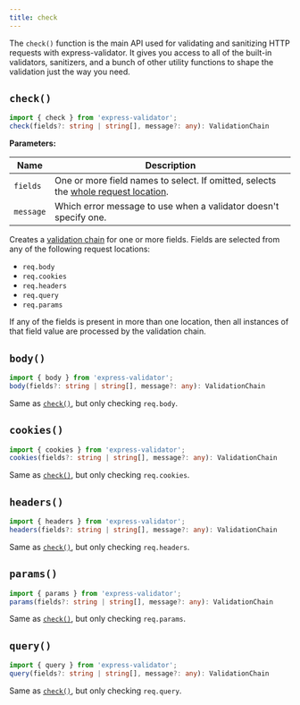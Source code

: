 ```yaml
---
title: check
---
```


The `check()` function is the main API used for validating and sanitizing HTTP requests with express-validator.
It gives you access to all of the built-in validators, sanitizers, and a bunch of other utility
functions to shape the validation just the way you need.

## `check()`

```ts
import { check } from 'express-validator';
check(fields?: string | string[], message?: any): ValidationChain
```

**Parameters:**

| Name      | Description                                                                             |
| --------- | --------------------------------------------------------------------------------------- |
| `fields`  | One or more field names to select. If omitted, selects the [whole request location][1]. |
| `message` | Which error message to use when a validator doesn't specify one.                        |

Creates a [validation chain](./validation-chain.md) for one or more fields.
Fields are selected from any of the following request locations:

- `req.body`
- `req.cookies`
- `req.headers`
- `req.query`
- `req.params`

If any of the fields is present in more than one location, then all instances of that field value
are processed by the validation chain.

## `body()`

```ts
import { body } from 'express-validator';
body(fields?: string | string[], message?: any): ValidationChain
```

Same as [`check()`](#check), but only checking `req.body`.

## `cookies()`

```ts
import { cookies } from 'express-validator';
cookies(fields?: string | string[], message?: any): ValidationChain
```

Same as [`check()`](#check), but only checking `req.cookies`.

## `headers()`

```ts
import { headers } from 'express-validator';
headers(fields?: string | string[], message?: any): ValidationChain
```

Same as [`check()`](#check), but only checking `req.headers`.

## `params()`

```ts
import { params } from 'express-validator';
params(fields?: string | string[], message?: any): ValidationChain
```

Same as [`check()`](#params), but only checking `req.params`.

## `query()`

```ts
import { query } from 'express-validator';
query(fields?: string | string[], message?: any): ValidationChain
```

Same as [`check()`](#check), but only checking `req.query`.

[1]: ../guides/field-selection.md#whole-body-selection
